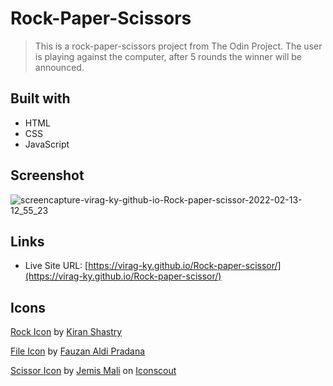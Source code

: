 # Rock-Paper-Scissors
> This is a rock-paper-scissors project from The Odin Project. The user is playing against the computer, after 5 rounds the winner will be announced.
## Built with
* HTML
* CSS
* JavaScript

## Screenshot
![screencapture-virag-ky-github-io-Rock-paper-scissor-2022-02-13-12_55_23](https://user-images.githubusercontent.com/79658534/153750025-e845eb4b-adb0-407b-93a8-a0f711e9f187.png)

## Links 
* Live Site URL: [https://virag-ky.github.io/Rock-paper-scissor/](https://virag-ky.github.io/Rock-paper-scissor/)

## Icons
<a href="https://iconscout.com/icons/rock" target="_blank">Rock Icon</a> by <a href="https://iconscout.com/contributors/kiran-shastry" target="_blank">Kiran Shastry</a>

<a href="https://iconscout.com/icons/file" target="_blank">File Icon</a> by <a href="https://iconscout.com/contributors/fauzanaldip" target="_blank">Fauzan Aldi Pradana</a>

<a href="https://iconscout.com/icons/scissor" target="_blank">Scissor Icon</a> by <a href="https://iconscout.com/contributors/jemismali">Jemis Mali</a> on <a href="https://iconscout.com">Iconscout</a>


